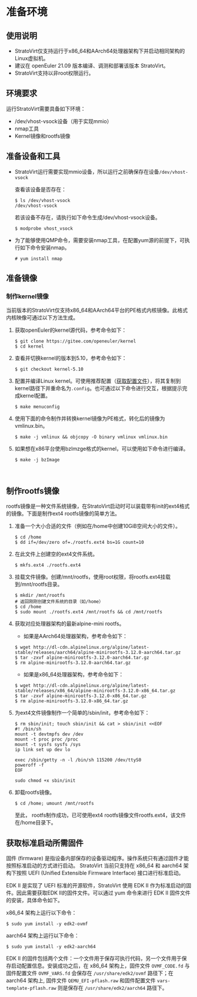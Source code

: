 # 准备环境


## 使用说明

- StratoVirt仅支持运行于x86_64和AArch64处理器架构下并启动相同架构的Linux虚拟机。
- 建议在 openEuler 21.09 版本编译、调测和部署该版本 StratoVirt。
- StratoVirt支持以非root权限运行。

## 环境要求

运行StratoVirt需要具备如下环境：

- /dev/vhost-vsock设备（用于实现mmio）
- nmap工具
- Kernel镜像和rootfs镜像



## 准备设备和工具

- StratoVirt运行需要实现mmio设备，所以运行之前确保存在设备`/dev/vhost-vsock`

  查看该设备是否存在：

  ```
  $ ls /dev/vhost-vsock
  /dev/vhost-vsock
  ```

  若该设备不存在，请执行如下命令生成/dev/vhost-vsock设备。

  ```
  $ modprobe vhost_vsock
  ```


- 为了能够使用QMP命令，需要安装nmap工具，在配置yum源的前提下，可执行如下命令安装nmap。

  ```
  # yum install nmap
  ```

## 准备镜像

### 制作kernel镜像

当前版本的StratoVirt仅支持x86_64和AArch64平台的PE格式内核镜像。此格式内核映像可通过以下方法生成。

1. 获取openEuler的kernel源代码，参考命令如下：

   ```
   $ git clone https://gitee.com/openeuler/kernel
   $ cd kernel
   ```

2. 查看并切换kernel的版本到5.10，参考命令如下：

   ```
   $ git checkout kernel-5.10
   ```

3. 配置并编译Linux kernel。可使用推荐配置（[获取配置文件](https://gitee.com/openeuler/stratovirt/tree/master/docs/kernel_config)），将其复制到kernel路径下并重命名为`.config`。也可通过以下命令进行交互，根据提示完成kernel配置。

   ```
   $ make menuconfig
   ```

4. 使用下面的命令制作并转换kernel镜像为PE格式，转化后的镜像为vmlinux.bin。

   ```
   $ make -j vmlinux && objcopy -O binary vmlinux vmlinux.bin
   ```

5. 如果想在x86平台使用bzImzge格式的kernel，可以使用如下命令进行编译。

   ```
   $ make -j bzImage
   ```


   ​

## 制作rootfs镜像

rootfs镜像是一种文件系统镜像，在StratoVirt启动时可以装载带有init的ext4格式的镜像。下面是制作ext4 rootfs镜像的简单方法。

1. 准备一个大小合适的文件（例如在/home中创建10GiB空间大小的文件）。

   ```
   $ cd /home
   $ dd if=/dev/zero of=./rootfs.ext4 bs=1G count=10
   ```

2. 在此文件上创建空的ext4文件系统。

   ```
   $ mkfs.ext4 ./rootfs.ext4
   ```

3. 挂载文件镜像。创建/mnt/rootfs，使用root权限，将rootfs.ext4挂载到/mnt/rootfs目录。

   ```
   $ mkdir /mnt/rootfs
   # 返回刚刚创建文件系统的目录（如/home）
   $ cd /home
   $ sudo mount ./rootfs.ext4 /mnt/rootfs && cd /mnt/rootfs
   ```

4. 获取对应处理器架构的最新alpine-mini rootfs。

   - 如果是AArch64处理器架构，参考命令如下：

   ```
   $ wget http://dl-cdn.alpinelinux.org/alpine/latest-stable/releases/aarch64/alpine-minirootfs-3.12.0-aarch64.tar.gz
   $ tar -zxvf alpine-minirootfs-3.12.0-aarch64.tar.gz
   $ rm alpine-minirootfs-3.12.0-aarch64.tar.gz
   ```


   - 如果是x86_64处理器架构，参考命令如下：

    ```
    $ wget http://dl-cdn.alpinelinux.org/alpine/latest-stable/releases/x86_64/alpine-minirootfs-3.12.0-x86_64.tar.gz
    $ tar -zxvf alpine-minirootfs-3.12.0-x86_64.tar.gz
    $ rm alpine-minirootfs-3.12.0-x86_64.tar.gz
    ```


5. 为ext4文件镜像制作一个简单的/sbin/init，参考命令如下：

   ```
   $ rm sbin/init; touch sbin/init && cat > sbin/init <<EOF
   #! /bin/sh
   mount -t devtmpfs dev /dev
   mount -t proc proc /proc
   mount -t sysfs sysfs /sys
   ip link set up dev lo
   
   exec /sbin/getty -n -l /bin/sh 115200 /dev/ttyS0
   poweroff -f
   EOF
   
   sudo chmod +x sbin/init
   ```

6. 卸载rootfs镜像。

   ```
   $ cd /home; umount /mnt/rootfs
   ```

   至此， rootfs制作成功，已可使用ext4 rootfs镜像文件rootfs.ext4，该文件在/home目录下。

## 获取标准启动所需固件

固件 (firmware) 是指设备内部保存的设备驱动程序。操作系统只有通过固件才能按照标准启动的方式进行启动。 StratoVirt 当前只支持在 x86_64 和 aarch64 架构下按照 UEFI (Unified Extensible Firmware Interface) 接口进行标准启动。

EDK II 是实现了 UEFI 标准的开源软件，StratoVirt 使用 EDK II 作为标准启动的固件。因此需要获取EDK II的固件文件。可以通过 yum 命令来进行 EDK II 固件文件的安装，具体命令如下。

x86_64 架构上运行以下命令：

```shell
$ sudo yum install -y edk2-ovmf
```

aarch64 架构上运行以下命令：

```shell
$ sudo yum install -y edk2-aarch64
```

EDK II 的固件包括两个文件：一个文件用于保存可执行代码，另一个文件用于保存启动配置信息。安装成功之后，在 x86_64 架构上，固件文件 `OVMF_CODE.fd` 与固件配置文件 `OVMF_VARS.fd` 会保存在 `/usr/share/edk2/ovmf` 路径下；在 aarch64 架构上, 固件文件 `QEMU_EFI-pflash.raw` 和固件配置文件 `vars-template-pflash.raw` 则是保存在 `/usr/share/edk2/aarch64` 路径下。
